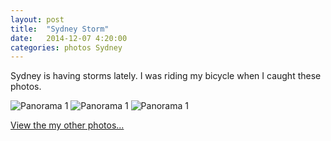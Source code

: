 ```yaml
---
layout: post
title:  "Sydney Storm"
date:   2014-12-07 4:20:00
categories: photos Sydney
---
```


Sydney is having storms lately. I was riding my bicycle when I caught these photos.

<img src="https://lh6.googleusercontent.com/-Rt5YDaEcDnk/VIFc96tHdfI/AAAAAAAAgMc/Z6xrpBLOSn0/w958-h230-no/PANO_20141205_165913.jpg" alt="Panorama 1" class="panorama img-responsive callout" />
<img src="https://lh4.googleusercontent.com/-3CAnlQLT_Ok/VIFc9_S9qXI/AAAAAAAAgL0/O9C5ob8Qkfk/w958-h539-no/IMG_20141205_170004.jpg" alt="Panorama 1" class="panorama img-responsive callout" />
<img src="https://lh5.googleusercontent.com/-7oA437B_3eI/VIFc9zrSATI/AAAAAAAAgL0/kvujEfYYB-s/w958-h719-no/IMG_20141205_165339.jpg" alt="Panorama 1" class="panorama img-responsive callout" />

[View the my other photos...](https://plus.google.com/+RyanbiPratama/photos)